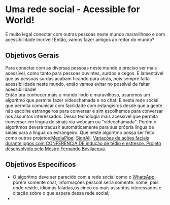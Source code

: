 # Uma rede social - Acessible for World!

É muito legal conectar com outras pessoas neste mundo maravilhoso e com acessibilidade incrível!
Então, vamos fazer amigos ao redor do mundo?

## Objetivos Gerais

Para conectar com as diversas pessoas neste mundo é preciso ser mais acessível, como tanto para pessoas
ouvintes, surdos e cegos. É lamentável que as pessoas surdas acabam ficando para atrás, pois sempre falta
acessibilidade neste mundo, então vamos evitar no possível de faltar acessibilidade!
<br>
Então pra conhecer mais o mundo lindo e maravilhoso, usaremos um algoritmo que permite fazer vídeochamada
e no chat. E nesta rede social que permita comunicar com facilidade com estangeiros desde que a gente não escolhe
estrangeiros para conversar e sim escolhemos para conversar nos assuntos interessados. Dessa tecnologia mais
acessível que permita conversar em língua de sinais via webcam ou "vídeochamada". Porém o algoritmos deverá traduzir
automáticamente para sua própria língua de sinais para a língua do estrangeiro.
Que neste algoritmo possa ser feito como outros projetos:[MediaPipe](https://ai.googleblog.com/2019/08/on-device-real-time-hand-tracking-with.html); [SignAll](https://techcrunch.com/2018/02/14/signall-is-slowly-but-surely-building-a-sign-language-translation-platform/); [Variações de ações faciais durante jogos com CONFERÊNCIA DE indução de tédio e estresse. Projeto desenvolvido pelo Mestre Fernando Bevilacqua](https://www.fernandobevilacqua.com/academic/publications/).

## Objetivos Específicos

- O algoritmo deve ser parecido com a rede social como o [WhatsApp](https://web.whatsapp.com/), porém somente chat, informações pessoal seria somente:
nome, país onde reside, idiomas faladas,os cinco ou mais assuntos interessados e citação sobre o que espera dessa rede social;
- 











